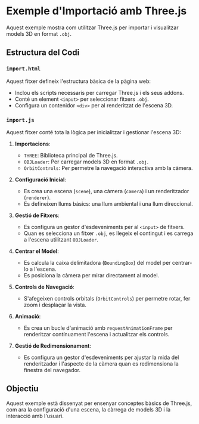 # Exemple d'Importació amb Three.js

Aquest exemple mostra com utilitzar Three.js per importar i visualitzar models 3D en format `.obj`.

## Estructura del Codi

### `import.html`
Aquest fitxer defineix l'estructura bàsica de la pàgina web:
- Inclou els scripts necessaris per carregar Three.js i els seus addons.
- Conté un element `<input>` per seleccionar fitxers `.obj`.
- Configura un contenidor `<div>` per al renderitzat de l'escena 3D.

### `import.js`
Aquest fitxer conté tota la lògica per inicialitzar i gestionar l'escena 3D:

1. **Importacions**:
   - `THREE`: Biblioteca principal de Three.js.
   - `OBJLoader`: Per carregar models 3D en format `.obj`.
   - `OrbitControls`: Per permetre la navegació interactiva amb la càmera.

2. **Configuració Inicial**:
   - Es crea una escena (`scene`), una càmera (`camera`) i un renderitzador (`renderer`).
   - Es defineixen llums bàsics: una llum ambiental i una llum direccional.

3. **Gestió de Fitxers**:
   - Es configura un gestor d'esdeveniments per al `<input>` de fitxers.
   - Quan es selecciona un fitxer `.obj`, es llegeix el contingut i es carrega a l'escena utilitzant `OBJLoader`.

4. **Centrar el Model**:
   - Es calcula la caixa delimitadora (`BoundingBox`) del model per centrar-lo a l'escena.
   - Es posiciona la càmera per mirar directament al model.

5. **Controls de Navegació**:
   - S'afegeixen controls orbitals (`OrbitControls`) per permetre rotar, fer zoom i desplaçar la vista.

6. **Animació**:
   - Es crea un bucle d'animació amb `requestAnimationFrame` per renderitzar contínuament l'escena i actualitzar els controls.

7. **Gestió de Redimensionament**:
   - Es configura un gestor d'esdeveniments per ajustar la mida del renderitzador i l'aspecte de la càmera quan es redimensiona la finestra del navegador.

## Objectiu
Aquest exemple està dissenyat per ensenyar conceptes bàsics de Three.js, com ara la configuració d'una escena, la càrrega de models 3D i la interacció amb l'usuari.
